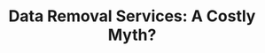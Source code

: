 ---
title: "Data Removal Services: A Costly Myth?"
description: "New research with evidence that some data removal services are not effective! Let's unpack the research, talk about the results, and what it means for those of you wanting control of their data on Techlore Talks 20. We also discuss Proton Wallet, Monero & Mobilecoin delistings, and a lot more!"
datePublished: 2024-08-15
dateUpdated: 2024-08-15
linkYouTube: "https://www.youtube.com/watch?v=tESbBM2LZHM"
linkForum: "https://discuss.techlore.tech/t/data-removal-services-a-costly-myth/9634"
linkPeerTube: "https://neat.tube/w/cFbKoKKufut79fRH229zyE"
tags: ["Privacy"]
---